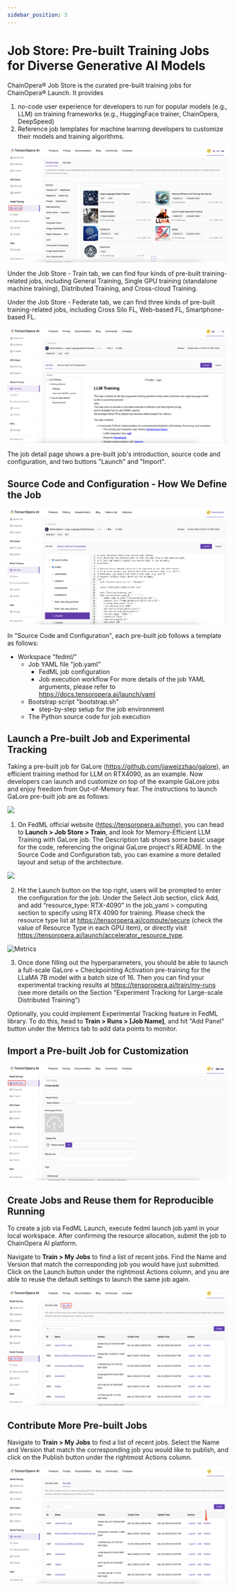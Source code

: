 ```yaml
---
sidebar_position: 3
---
```


# Job Store: Pre-built Training Jobs for Diverse Generative AI Models

ChainOpera® Job Store is the curated pre-built training jobs for ChainOpera® Launch. It provides

1. no-code user experience for developers to run for popular models (e.g., LLM) on training frameworks (e.g., HuggingFace trainer, ChainOpera, DeepSpeed)
2. Reference job templates for machine learning developers to customize their models and training algorithms.

![ ](static/image/job_store/1-model_card.png)

Under the Job Store - Train tab, we can find four kinds of pre-built training-related jobs, including General Training, Single GPU training (standalone machine training), Distributed Training, and Cross-cloud Training.

Under the Job Store - Federate tab, we can find three kinds of pre-built training-related jobs, including Cross Silo FL, Web-based FL, Smartphone-based FL.

![ ](static/image/job_store/2_job_description.png)

The job detail page shows a pre-built job's introduction, source code and configuration, and two buttons "Launch" and "Import".

## Source Code and Configuration - How We Define the Job

![ ](static/image/job_store/3_job_source_code.png)

In "Source Code and Configuration", each pre-built job follows a template as follows:

- Workspace "fedml/"
  - Job YAML file "job.yaml"
    - FedML job configuration
    - Job execution workflow
      For more details of the job YAML arguments, please refer to https://docs.tensoropera.ai/launch/yaml
  - Bootstrap script "bootstrap.sh"
    - step-by-step setup for the job environment
  - The Python source code for job execution

## Launch a Pre-built Job and Experimental Tracking

Taking a pre-built job for GaLore (https://github.com/jiaweizzhao/galore), an efficient training method for LLM on RTX4090, as an example. Now developers can launch and customize on top of the example GaLore jobs and enjoy freedom from Out-of-Memory fear.
The instructions to launch GaLore pre-built job are as follows:

![ ](static/image/job_store/4_galore.png)

1. On FedML official website (https://tensoropera.ai/home), you can head to **Launch > Job Store > Train**, and look for Memory-Efficient LLM Training with GaLore job. The Description tab shows some basic usage for the code, referencing the original GaLore project's README. In the Source Code and Configuration tab, you can examine a more detailed layout and setup of the architecture.

![ ](static/image/job_store/5_create_run.png)

2. Hit the Launch button on the top right, users will be prompted to enter the configuration for the job. Under the Select Job section, click Add, and add “resource_type: RTX-4090” in the job_yaml > computing section to specify using RTX 4090 for training. Please check the resource type list at https://tensoropera.ai/compute/secure (check the value of Resource Type in each GPU item), or directly visit https://tensoropera.ai/launch/accelerator_resource_type.

![Metrics](static/image/job_store/6_metrics.png)

3. Once done filling out the hyperparameters, you should be able to launch a full-scale GaLore + Checkpointing Activation pre-training for the LLaMA 7B model with a batch size of 16. Then you can find your experimental tracking results at https://tensoropera.ai/train/my-runs (see more details on the Section "Experiment Tracking for Large-scale Distributed Training")

Optionally, you could implement Experimental Tracking feature in FedML library. To do this, head to **Train > Runs > [Job Name]**, and hit "Add Panel" button under the Metrics tab to add data points to monitor.

## Import a Pre-built Job for Customization

![ ](static/image/job_store/7_create_model.png)

## Create Jobs and Reuse them for Reproducible Running

To create a job via FedML Launch, execute fedml launch job.yaml in your local workspace. After confirming the resource allocation, submit the job to ChainOpera AI platform.

Navigate to **Train > My Jobs** to find a list of recent jobs. Find the Name and Version that match the corresponding job you would have just submitted. Click on the Launch button under the rightmost Actions column, and you are able to reuse the default settings to launch the same job again.

![ ](static/image/job_store/8_my_jobs.png)

## Contribute More Pre-built Jobs

Navigate to **Train > My Jobs** to find a list of recent jobs. Select the Name and Version that match the corresponding job you would like to publish, and click on the Publish button under the rightmost Actions column.

![ ](static/image/job_store/9_publish_jobs.png)
